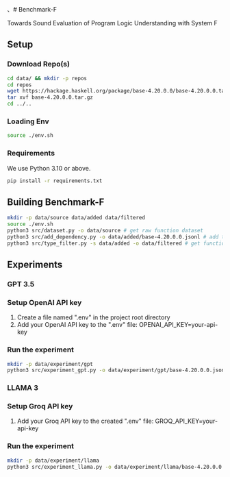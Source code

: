 、# Benchmark-F

Towards Sound Evaluation of Program Logic Understanding with System F

## Setup

### Download Repo(s)

```sh
cd data/ && mkdir -p repos
cd repos
wget https://hackage.haskell.org/package/base-4.20.0.0/base-4.20.0.0.tar.gz
tar xvf base-4.20.0.0.tar.gz
cd ../..
```

### Loading Env

```sh
source ./env.sh
```

### Requirements

We use Python 3.10 or above.

```sh
pip install -r requirements.txt
```

## Building Benchmark-F

```sh
mkdir -p data/source data/added data/filtered
source ./env.sh
python3 src/dataset.py -o data/source # get raw function dataset
python3 src/add_dependency.py -o data/added/base-4.20.0.0.jsonl # add type dependencies
python3 src/type_filter.py -s data/added -o data/filtered # get functions with type we want :)
```

## Experiments

### GPT 3.5

### Setup OpenAI API key

1. Create a file named ".env" in the project root directory
2. Add your OpenAI API key to the ".env" file: OPENAI_API_KEY=your-api-key

### Run the experiment
```sh
mkdir -p data/experiment/gpt
python3 src/experiment_gpt.py -o data/experiment/gpt/base-4.20.0.0.jsonl # call OpenAI API to generate type signature
```

### LLAMA 3

### Setup Groq API key

1. Add your Groq API key to the created ".env" file: GROQ_API_KEY=your-api-key

### Run the experiment
```sh
mkdir -p data/experiment/llama
python3 src/experiment_llama.py -o data/experiment/llama/base-4.20.0.0.jsonl # call Groq API to generate type signature
```
